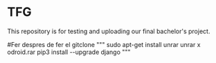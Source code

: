# TFG
This repository is for testing and uploading our final bachelor's project.

#Fer despres de fer el gitclone
"""
 sudo apt-get install unrar
 unrar x odroid.rar
 pip3 install --upgrade django
"""
